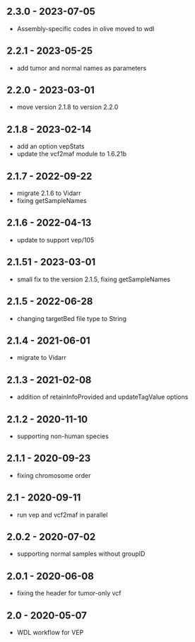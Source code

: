 ## 2.3.0 - 2023-07-05
- Assembly-specific codes in olive moved to wdl
## 2.2.1 - 2023-05-25
- add tumor and normal names as parameters
## 2.2.0 - 2023-03-01
- move version 2.1.8 to version 2.2.0
## 2.1.8 - 2023-02-14
- add an option vepStats
- update the vcf2maf module to 1.6.21b
## 2.1.7 - 2022-09-22
- migrate 2.1.6 to Vidarr
- fixing getSampleNames
## 2.1.6 - 2022-04-13
- update to support vep/105
## 2.1.51 - 2023-03-01
- small fix to the version 2.1.5, fixing getSampleNames
## 2.1.5 - 2022-06-28
- changing targetBed file type to String
## 2.1.4 - 2021-06-01
- migrate to Vidarr
## 2.1.3 - 2021-02-08
- addition of retainInfoProvided and updateTagValue options
## 2.1.2 - 2020-11-10
- supporting non-human species
## 2.1.1 - 2020-09-23
- fixing chromosome order
## 2.1 - 2020-09-11
- run vep and vcf2maf in parallel
## 2.0.2 - 2020-07-02
- supporting normal samples without groupID
## 2.0.1 - 2020-06-08
- fixing the header for tumor-only vcf
## 2.0 - 2020-05-07
- WDL workflow for VEP
